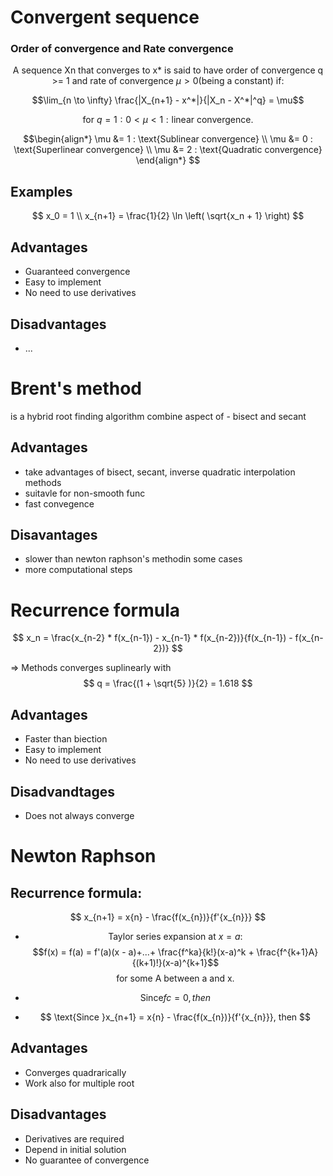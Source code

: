 # Convergent sequence

<h3> Order of convergence and Rate convergence </h3>

$$ \text{A sequence {Xn} that converges to x* is said to have order of convergence q >= 1 and rate of convergence } \mu > 0 \text{(being a constant) if:}$$

$$\lim_{n \to \infty} \frac{|X_{n+1} - x^*|}{|X_n - X^*|^q} = \mu$$

$$ \text{for } q = 1 : 0 < \mu < 1 : \text{linear convergence.}$$

$$\begin{align*}
\mu &= 1 : \text{Sublinear convergence} \\
\mu &= 0 : \text{Superlinear convergence} \\
\mu &= 2 : \text{Quadratic convergence}
\end{align*}
$$

## Examples

$$
x_0 = 1 \\
x_{n+1} = \frac{1}{2} \ln \left( \sqrt{x_n + 1} \right)
$$

## Advantages
- Guaranteed convergence
- Easy to implement
- No need to use derivatives

## Disadvantages

- ...

# Brent's method 

is a hybrid root finding algorithm combine aspect of - bisect and secant

## Advantages
- take advantages of bisect, secant, inverse quadratic interpolation methods
- suitavle for non-smooth func
- fast convegence

## Disavantages
- slower than newton raphson's methodin some cases
- more computational steps

# Recurrence formula

$$
x_n = \frac{x_{n-2} * f(x_{n-1}) - x_{n-1} * f(x_{n-2})}{f(x_{n-1}) - f(x_{n-2})}
$$

=> Methods converges suplinearly with 
$$
q =  \frac{(1 + \sqrt{5} )}{2} = 1.618
$$

## Advantages
- Faster than biection
- Easy to implement
- No need to use derivatives
## Disadvandtages
- Does not always converge

# Newton Raphson

## Recurrence formula:

$$ x_{n+1} = x{n} - \frac{f(x_{n})}{f'{x_{n}}} $$
- $$ \text{Taylor series expansion at } x = a:$$
    $$f(x) = f(a) = f'(a)(x - a)+...+ \frac{f^ka}{k!}(x-a)^k + \frac{f^{k+1}A}{(k+1)!}(x-a)^{k+1}$$ 
    $$ \text{for some A between a and x.}$$
- $$ \text{Since} f{c} = 0, then $$

- $$ \text{Since }x_{n+1} = x{n} - \frac{f(x_{n})}{f'{x_{n}}}, then $$

## Advantages
- Converges quadrarically
- Work also for multiple root
## Disadvantages
- Derivatives are required
- Depend in initial solution
- No guarantee of convergence
